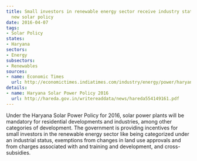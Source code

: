 ```yaml
---
title: Small investors in renewable energy sector receive industry status in Haryana's
  new solar policy
date: 2016-04-07
tags:
- Solar Policy
states:
- Haryana
sectors:
- Energy
subsectors:
- Renewables
sources:
- name: Economic Times
  url: http://economictimes.indiatimes.com/industry/energy/power/haryana-makes-solar-plants-mandatory-for-housing-societies-industry/articleshow/51672675.cms
details:
- name: Haryana Solar Power Policy 2016
  url: http://hareda.gov.in/writereaddata/news/hareda554149161.pdf
---
```


Under the Haryana Solar Power Policy for 2016, solar power plants will be mandatory for residential developments and industries, among other categories of development. The government is providing incentives for small investors in the renewable energy sector like being categorized under an industrial status, exemptions from changes in land use approvals and from charges associated with and training and development, and cross-subsidies.
